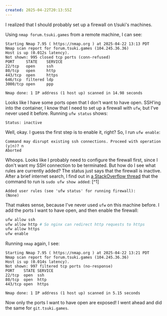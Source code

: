 ```yaml
---
created: 2025-04-22T20:13:55Z
---
```


I realized that I should probably set up a firewall on t/suki's machines.

Using `nmap forum.tsuki.games` from a remote machine, I can see:

```
Starting Nmap 7.95 ( https://nmap.org ) at 2025-04-22 13:13 PDT
Nmap scan report for forum.tsuki.games (104.245.36.36)
Host is up (0.012s latency).
Not shown: 995 closed tcp ports (conn-refused)
PORT     STATE    SERVICE
22/tcp   open     ssh
80/tcp   open     http
443/tcp  open     https
646/tcp  filtered ldp
3000/tcp open     ppp

Nmap done: 1 IP address (1 host up) scanned in 14.98 seconds
```

Looks like I have some ports open that I don't want to have open. SSH'ing into the container, I know that I need to set up a firewall with `ufw`, but I've never used it before. Running `ufw status` shows:

```
Status: inactive
```

Well, okay. I guess the first step is to enable it, right? So, I run `ufw enable`:

```
Command may disrupt existing ssh connections. Proceed with operation (y|n)? n
Aborted
```

Whoops. Looks like I probably need to configure the firewall first, since I don't want my SSH connection to be terminated. But how do I see what rules are currently added? The status just says that the firewall is inactive. After a brief internet search, I find out in [a StackOverflow thread](https://askubuntu.com/questions/30781/see-configured-rules-even-when-inactive) that the command to run is `sudo ufw show added`: [^1]

```
Added user rules (see 'ufw status' for running firewall):
(None)
```

That makes sense, because I've never used `ufw` on this machine before. I add the ports I want to have open, and then enable the firewall:

```sh
ufw allow ssh
ufw allow http # So nginx can redirect http requests to https
ufw allow https
ufw enable
```

Running `nmap` again, I see:

```
Starting Nmap 7.95 ( https://nmap.org ) at 2025-04-22 13:21 PDT
Nmap scan report for forum.tsuki.games (104.245.36.36)
Host is up (0.014s latency).
Not shown: 997 filtered tcp ports (no-response)
PORT    STATE SERVICE
22/tcp  open  ssh
80/tcp  open  http
443/tcp open  https

Nmap done: 1 IP address (1 host up) scanned in 5.15 seconds
```

Now only the ports I want to have open are exposed! I went ahead and did the same for `git.tsuki.games`.
